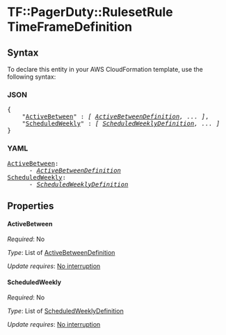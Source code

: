 # TF::PagerDuty::RulesetRule TimeFrameDefinition

## Syntax

To declare this entity in your AWS CloudFormation template, use the following syntax:

### JSON

<pre>
{
    "<a href="#activebetween" title="ActiveBetween">ActiveBetween</a>" : <i>[ <a href="activebetweendefinition.md">ActiveBetweenDefinition</a>, ... ]</i>,
    "<a href="#scheduledweekly" title="ScheduledWeekly">ScheduledWeekly</a>" : <i>[ <a href="scheduledweeklydefinition.md">ScheduledWeeklyDefinition</a>, ... ]</i>
}
</pre>

### YAML

<pre>
<a href="#activebetween" title="ActiveBetween">ActiveBetween</a>: <i>
      - <a href="activebetweendefinition.md">ActiveBetweenDefinition</a></i>
<a href="#scheduledweekly" title="ScheduledWeekly">ScheduledWeekly</a>: <i>
      - <a href="scheduledweeklydefinition.md">ScheduledWeeklyDefinition</a></i>
</pre>

## Properties

#### ActiveBetween

_Required_: No

_Type_: List of <a href="activebetweendefinition.md">ActiveBetweenDefinition</a>

_Update requires_: [No interruption](https://docs.aws.amazon.com/AWSCloudFormation/latest/UserGuide/using-cfn-updating-stacks-update-behaviors.html#update-no-interrupt)

#### ScheduledWeekly

_Required_: No

_Type_: List of <a href="scheduledweeklydefinition.md">ScheduledWeeklyDefinition</a>

_Update requires_: [No interruption](https://docs.aws.amazon.com/AWSCloudFormation/latest/UserGuide/using-cfn-updating-stacks-update-behaviors.html#update-no-interrupt)

